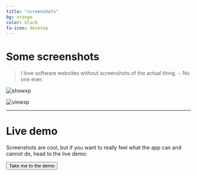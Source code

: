 ```yaml
---
title: "screenshots"
bg: orange
color: black
fa-icon: desktop
---
```


# Some screenshots

> I love software websites without screenshots of the actual thing. − No one ever.

![showxp](img/scrot-showxp.jpg)

![viewxp](img/scrot-viewxp.jpg)

-------------------------

# Live demo

Screenshots are cool, but if you want to really feel what the app can and cannot do, head to the live demo:

<div class='center'><a href='https://demo.elabftw.net'><button class='button'>Take me to the demo <i class='fa fa-external-link'></i></button></a></div>
